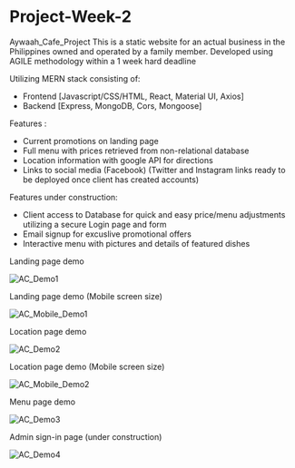 # Project-Week-2
Aywaah_Cafe_Project
This is a static website for an actual business in the Philippines owned and operated by a family member.
Developed using AGILE methodology within a 1 week hard deadline

Utilizing MERN stack consisting of:

* Frontend [Javascript/CSS/HTML, React, Material UI, Axios]
* Backend [Express, MongoDB, Cors, Mongoose]

Features :
* Current promotions on landing page
* Full menu with prices retrieved from non-relational database
* Location information with google API for directions
* Links to social media (Facebook) (Twitter and Instagram links ready to be deployed once client has created accounts)

Features under construction:
* Client access to Database for quick and easy price/menu adjustments utilizing a secure Login page and form
* Email signup for excuslive promotional offers
* Interactive menu with pictures and details of featured dishes

Landing page demo

![AC_Demo1](https://user-images.githubusercontent.com/74333929/235280805-cf9b17ae-22e6-41ea-949b-98a2d3d7adaf.gif)

Landing page demo (Mobile screen size)

![AC_Mobile_Demo1](https://user-images.githubusercontent.com/74333929/235281821-a3473664-4682-4779-9647-caed9a15a4b4.gif)


Location page demo

![AC_Demo2](https://user-images.githubusercontent.com/74333929/235281376-8e885263-ebe3-4a3d-b085-c3b8718edb9c.gif)

Location page demo (Mobile screen size)

![AC_Mobile_Demo2](https://user-images.githubusercontent.com/74333929/235281893-ebe334bb-51e4-4ae6-a720-7fb04725f116.gif)

Menu page demo

![AC_Demo3](https://user-images.githubusercontent.com/74333929/235281517-613c5ac4-d179-4f97-acdd-415fa52bb313.gif)

Admin sign-in page (under construction)

![AC_Demo4](https://user-images.githubusercontent.com/74333929/235281689-6ba1d161-886b-4428-9fb3-cee562116cce.gif)



